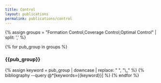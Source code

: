 ```yaml
---
title: Control
layout: publications
permalink: publications/control
---
```

  

{% assign groups = "Formation Control,Coverage Control,Optimal Control" | split: ',' %}

{% for pub_group in groups %}
<div class="publication-head-content">
<h3> {{pub_group}} </h3>
</div>
{% assign keyword = pub_group | downcase | replace: " ", "\_" %}
{% bibliography --query @*[keywords={{keyword}}] %}
{% endfor %}
